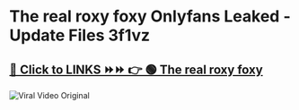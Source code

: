 
 # The real roxy foxy Onlyfans Leaked - Update Files 3f1vz

## <h2><a href="https://clipsfans.com/The_real_roxy_foxy&ref=git">🔗 Click to LINKS ⏩⏩ 👉 🟢 The real roxy foxy </a></h2>

<a href="https://clipsfans.com/The_real_roxy_foxy&ref=git" rel="nofollow" data-target="animated-image.originalLink"><img src="https://i.ibb.co.com/xMMVF88/686577567.gif" alt="Viral Video Original" style="max-width: 100%; display: inline-block;" data-target="animated-image.originalImage"></a>

